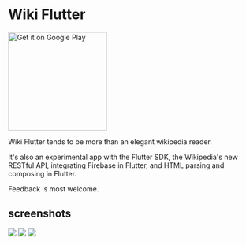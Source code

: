 # Wiki Flutter

<a href='https://play.google.com/store/apps/details?id=com.nanowang.wikiflutter&pcampaignid=MKT-Other-global-all-co-prtnr-py-PartBadge-Mar2515-1'>
  <img alt='Get it on Google Play' src='https://play.google.com/intl/en_us/badges/images/generic/en_badge_web_generic.png' width='200'/>
</a>

Wiki Flutter tends to be more than an elegant wikipedia reader.

It's also an experimental app with the Flutter SDK, the Wikipedia's new RESTful API, integrating Firebase in Flutter, and HTML parsing and composing in Flutter.

Feedback is most welcome.

## screenshots

<img src="https://lh3.googleusercontent.com/9B-WLrCpRDS7uys3q6LfBD8wauz9mFhp5boAoXQ0X0NhAk__MXi_-6vC5iXRc5XvIg=h480-rw"></img>
<img src="https://lh3.googleusercontent.com/Rt0y0uMgepH5EywJ23zlPpULfoeecZB8Rmgi6HUz7I7C2KzpxnBgZzFR7C9Y8keLVA=h480-rw"></img>
<img src="https://lh3.googleusercontent.com/a3xN1Xmwr21HfCbNmKrnycrEPiy86LBd-RKGL3vle_7GGmNqN9vhMSXnr2Ofs3uTTapz=h480-rw"></img>

